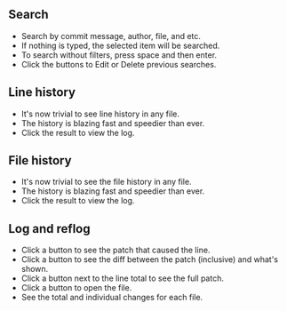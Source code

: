 ## Search
* Search by commit message, author, file, and etc.
* If nothing is typed, the selected item will be searched.
* To search without filters, press space and then enter.
* Click the buttons to Edit or Delete previous searches.

## Line history
* It's now trivial to see line history in any file.
* The history is blazing fast and speedier than ever.
* Click the result to view the log.

## File history
* It's now trivial to see the file history in any file.
* The history is blazing fast and speedier than ever.
* Click the result to view the log.

## Log and reflog
* Click a button to see the patch that caused the line.
* Click a button to see the diff between the patch (inclusive) and what's shown.
* Click a button next to the line total to see the full patch.
* Click a button to open the file.
* See the total and individual changes for each file.